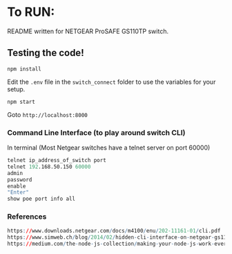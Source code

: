# To RUN:
README written for NETGEAR ProSAFE GS110TP switch.

## Testing the code!

```npm install```

Edit the  ```.env``` file in the ```switch_connect``` folder to use the variables for your setup.

```npm start```

Goto ```http://localhost:8000```


### Command Line Interface (to play around switch CLI)

In terminal (Most Netgear switches have a telnet server on port 60000)

```s
telnet ip_address_of_switch port
telnet 192.168.50.150 60000
admin
password
enable
"Enter"
show poe port info all
```


### References
```r
https://www.downloads.netgear.com/docs/m4100/enu/202-11161-01/cli.pdf
https://www.simweb.ch/blog/2014/02/hidden-cli-interface-on-netgear-gs110tp/#comment-6565
https://medium.com/the-node-js-collection/making-your-node-js-work-everywhere-with-environment-variables-2da8cdf6e786 
```